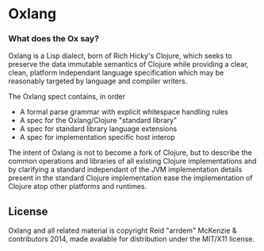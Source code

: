 # Oxlang
### What does the Ox say?

Oxlang is a Lisp dialect, born of Rich Hicky's Clojure, which seeks to
preserve the data immutable semantics of Clojure while providing a
clear, clean, platform independant language specification which may be
reasonably targeted by language and compiler writers.

The Oxlang spect contains, in order
 - A formal parse grammar with explicit whitespace handling rules
 - A spec for the Oxlang/Clojure "standard library"
 - A spec for standard library language extensions
 - A spec for implementation specific host interop

The intent of Oxlang is not to become a fork of Clojure, but to
describe the common operations and libraries of all existing Clojure
implementations and by clarifying a standard independant of the JVM
implementation details present in the standard Clojure implementation
ease the implementation of Clojure atop other platforms and runtimes.

## License

Oxlang and all related material is copyright Reid "arrdem" McKenzie &
contributors 2014, made avalable for distribution under the MIT/X11 license.
